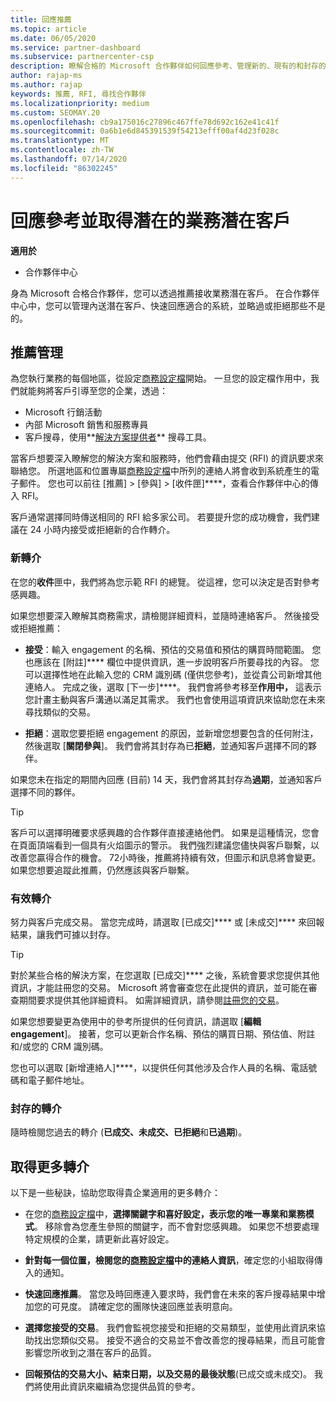 ```yaml
---
title: 回應推薦
ms.topic: article
ms.date: 06/05/2020
ms.service: partner-dashboard
ms.subservice: partnercenter-csp
description: 瞭解合格的 Microsoft 合作夥伴如何回應參考、管理新的、現有的和封存的參考，並在未來取得更多推薦。
author: rajap-ms
ms.author: rajap
keywords: 推薦, RFI, 尋找合作夥伴
ms.localizationpriority: medium
ms.custom: SEOMAY.20
ms.openlocfilehash: cb9a175016c27896c467ffe78d692c162e41c41f
ms.sourcegitcommit: 0a6b1e6d845391539f54213efff00af4d23f028c
ms.translationtype: MT
ms.contentlocale: zh-TW
ms.lasthandoff: 07/14/2020
ms.locfileid: "86302245"
---
```

# <a name="respond-to-referrals-and-get-potential-business-leads"></a>回應參考並取得潛在的業務潛在客戶

**適用於**

- 合作夥伴中心

身為 Microsoft 合格合作夥伴，您可以透過推薦接收業務潛在客戶。 在合作夥伴中心中，您可以管理內送潛在客戶、快速回應適合的系統，並略過或拒絕那些不是的。 

## <a name="referral-management"></a>推薦管理

為您執行業務的每個地區，從設定[商務設定檔](create-a-marketing-profile.md)開始。 一旦您的設定檔作用中，我們就能夠將客戶引導至您的企業，透過：

- Microsoft 行銷活動
- 內部 Microsoft 銷售和服務專員
- 客戶搜尋，使用**[解決方案提供者](https://www.microsoft.com/solution-providers/home)** 搜尋工具。

當客戶想要深入瞭解您的解決方案和服務時，他們會藉由提交 (RFI) 的資訊要求來聯絡您。 所選地區和位置專屬[商務設定檔](create-a-marketing-profile.md)中所列的連絡人將會收到系統產生的電子郵件。 您也可以前往 [推薦] > [參與] > [收件匣]****，查看合作夥伴中心的傳入 RFI。

客戶通常選擇同時傳送相同的 RFI 給多家公司。 若要提升您的成功機會，我們建議在 24 小時内接受或拒絕新的合作轉介。

### <a name="new-referrals"></a>新轉介

在您的**收件**匣中，我們將為您示範 RFI 的總覽。 從這裡，您可以決定是否對參考感興趣。

如果您想要深入瞭解其商務需求，請檢閱詳細資料，並隨時連絡客戶。 然後接受或拒絕推薦：

- **接受**：輸入 engagement 的名稱、預估的交易值和預估的購買時間範圍。 您也應該在 [附註]**** 欄位中提供資訊，進一步說明客戶所要尋找的內容。 您可以選擇性地在此輸入您的 CRM 識別碼 (僅供您參考)，並從貴公司新增其他連絡人。 完成之後，選取 [下一步]****。 我們會將參考移至**作用中，** 這表示您計畫主動與客戶溝通以滿足其需求。 我們也會使用這項資訊來協助您在未來尋找類似的交易。

- **拒絕**：選取您要拒絕 engagement 的原因，並新增您想要包含的任何附注，然後選取 [**關閉參與**]。 我們會將其封存為已**拒絕**，並通知客戶選擇不同的夥伴。

如果您未在指定的期間內回應 (目前) 14 天，我們會將其封存為**過期**，並通知客戶選擇不同的夥伴。

> [!TIP]
> 客戶可以選擇明確要求感興趣的合作夥伴直接連絡他們。 如果是這種情況，您會在頁面頂端看到一個具有火焰圖示的警示。 我們強烈建議您儘快與客戶聯繫，以改善您贏得合作的機會。 72小時後，推薦將持續有效，但圖示和訊息將會變更。 如果您想要追蹤此推薦，仍然應該與客戶聯繫。

### <a name="active-referrals"></a>有效轉介

努力與客戶完成交易。 當您完成時，請選取 [已成交]**** 或 [未成交]**** 來回報結果，讓我們可據以封存。

> [!TIP]
> 對於某些合格的解決方案，在您選取 [已成交]**** 之後，系統會要求您提供其他資訊，才能註冊您的交易。 Microsoft 將會審查您在此提供的資訊，並可能在審查期間要求提供其他詳細資料。 如需詳細資訊，請參閱[註冊您的交易](register-deals.md)。

如果您想要變更為使用中的參考所提供的任何資訊，請選取 [**編輯 engagement**]。 接著，您可以更新合作名稱、預估的購買日期、預估值、附註和/或您的 CRM 識別碼。

您也可以選取 [新增連絡人]****，以提供任何其他涉及合作人員的名稱、電話號碼和電子郵件地址。


### <a name="archived-referrals"></a>封存的轉介

隨時檢閱您過去的轉介 (**已成交、未成交、已拒絕**和**已過期**)。 

## <a name="getting-more-referrals"></a>取得更多轉介

以下是一些秘訣，協助您取得貴企業適用的更多轉介：

- 在您的[商務設定檔](create-a-marketing-profile.md)中，**選擇關鍵字和喜好設定，表示您的唯一專業和業務模式**。 移除會為您產生參照的關鍵字，而不會對您感興趣。 如果您不想要處理特定規模的企業，請更新此喜好設定。

- **針對每一個位置，檢閱您的[商務設定檔](create-a-marketing-profile.md)中的連絡人資訊**，確定您的小組取得傳入的通知。

- **快速回應推薦**。 當您及時回應連入要求時，我們會在未來的客戶搜尋結果中增加您的可見度。 請確定您的團隊快速回應並表明意向。

- **選擇您接受的交易**。 我們會監視您接受和拒絕的交易類型，並使用此資訊來協助找出您類似交易。 接受不適合的交易並不會改善您的搜尋結果，而且可能會影響您所收到之潛在客戶的品質。

- **回報預估的交易大小、結束日期，以及交易的最後狀態**(已成交或未成交)。 我們將使用此資訊來繼續為您提供品質的參考。
